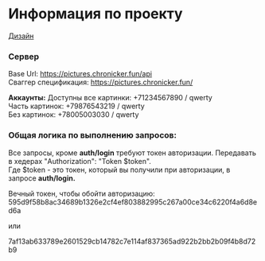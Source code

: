 # Информация по проекту

[Дизайн](https://www.figma.com/file/DskQkoBqXewHFzyqlKkao3/Surf-education-iOS?node-id=9%3A8467)

### Сервер

Base Url: https://pictures.chronicker.fun/api
<br>Сваггер спецификация: https://pictures.chronicker.fun/

**Аккаунты:**
Доступны все картинки: +71234567890 / qwerty
<br>Часть картинок: +79876543219 / qwerty
<br>Без картинок: +78005003030 / qwerty

### Общая логика по выполнению запросов:

Все запросы, кроме **auth/login** требуют токен авторизации. Передавать в хедерах "Authorization": "Token $token".
<br>Где $token - это токен, который вы получили при авторизации, в запросе **auth/login.**

Вечный токен, чтобы обойти авторизацию: 
595d9f58b8ac34689b1326e2cf4ef803882995c267a00ce34c6220f4a6d8ed6a

или

7af13ab633789e2601529cb14782c7e114af837365ad922b2bb2b09f4b8d72b9
